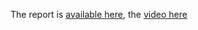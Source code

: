 The report is [available here](https://github.com/nschoonbroodt/CarND-Vehicle-Detection/blob/master/Report%20-%20Vehicle%20Detection.ipynb), the [video here](https://www.youtube.com/watch?v=xNwoNi5qhik)

